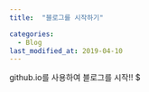 ```yaml
---
title:  "블로그를 시작하기"

categories:
  - Blog
last_modified_at: 2019-04-10
---
```


github.io를 사용하여 블로그를 시작!!
$
